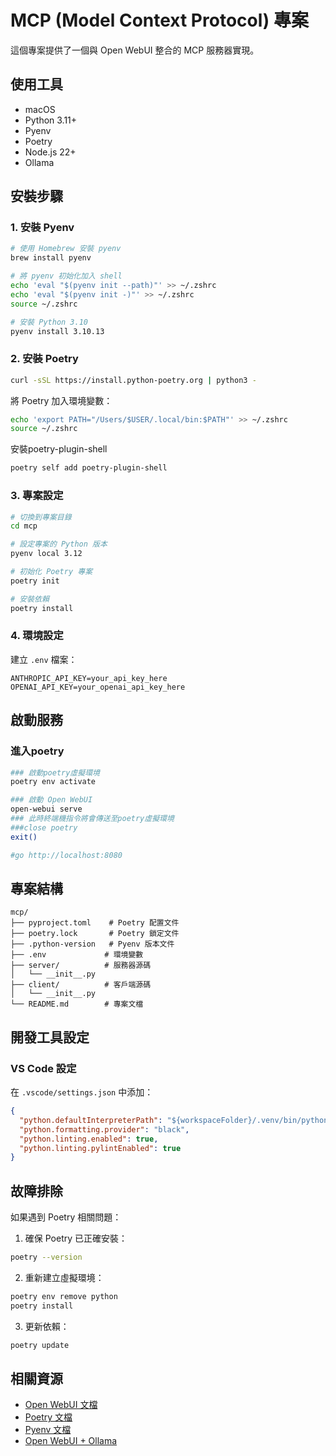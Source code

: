 # MCP (Model Context Protocol) 專案

這個專案提供了一個與 Open WebUI 整合的 MCP 服務器實現。

## 使用工具

- macOS
- Python 3.11+
- Pyenv
- Poetry
- Node.js 22+
- Ollama
## 安裝步驟

### 1. 安裝 Pyenv

```bash
# 使用 Homebrew 安裝 pyenv
brew install pyenv

# 將 pyenv 初始化加入 shell
echo 'eval "$(pyenv init --path)"' >> ~/.zshrc
echo 'eval "$(pyenv init -)"' >> ~/.zshrc
source ~/.zshrc

# 安裝 Python 3.10
pyenv install 3.10.13
```

### 2. 安裝 Poetry

```bash
curl -sSL https://install.python-poetry.org | python3 -
```

將 Poetry 加入環境變數：
```bash
echo 'export PATH="/Users/$USER/.local/bin:$PATH"' >> ~/.zshrc
source ~/.zshrc
```

安裝poetry-plugin-shell
```bash
poetry self add poetry-plugin-shell
```

### 3. 專案設定

```bash
# 切換到專案目錄
cd mcp

# 設定專案的 Python 版本
pyenv local 3.12

# 初始化 Poetry 專案
poetry init

# 安裝依賴
poetry install
```

### 4. 環境設定

建立 `.env` 檔案：

```env
ANTHROPIC_API_KEY=your_api_key_here
OPENAI_API_KEY=your_openai_api_key_here
```

## 啟動服務

### 進入poetry

```bash
### 啟動poetry虛擬環境
poetry env activate

### 啟動 Open WebUI
open-webui serve
### 此時終端機指令將會傳送至poetry虛擬環境
###close poetry 
exit()

#go http://localhost:8080
```

## 專案結構

```
mcp/
├── pyproject.toml    # Poetry 配置文件
├── poetry.lock       # Poetry 鎖定文件
├── .python-version   # Pyenv 版本文件
├── .env             # 環境變數
├── server/          # 服務器源碼
│   └── __init__.py
├── client/          # 客戶端源碼
│   └── __init__.py
└── README.md        # 專案文檔
```

## 開發工具設定

### VS Code 設定

在 `.vscode/settings.json` 中添加：

```json
{
  "python.defaultInterpreterPath": "${workspaceFolder}/.venv/bin/python",
  "python.formatting.provider": "black",
  "python.linting.enabled": true,
  "python.linting.pylintEnabled": true
}
```

## 故障排除

如果遇到 Poetry 相關問題：

1. 確保 Poetry 已正確安裝：
```bash
poetry --version
```

2. 重新建立虛擬環境：
```bash
poetry env remove python
poetry install
```

3. 更新依賴：
```bash
poetry update
```

## 相關資源

- [Open WebUI 文檔](https://github.com/open-webui/open-webui)
- [Poetry 文檔](https://python-poetry.org/docs/)
- [Pyenv 文檔](https://github.com/pyenv/pyenv)
- [Open WebUI + Ollama](https://docs.openwebui.com/getting-started/quick-start/starting-with-ollama)
